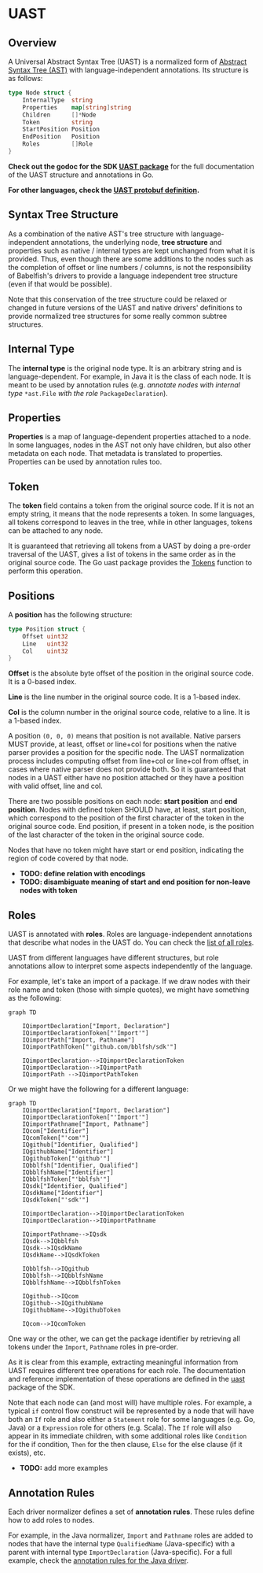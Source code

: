 
# UAST

## Overview

A Universal Abstract Syntax Tree (UAST) is a normalized form of [Abstract Syntax Tree (AST)](https://en.wikipedia.org/wiki/Abstract_syntax_tree) with language-independent annotations. Its
structure is as follows:

```go
type Node struct {
	InternalType  string
	Properties    map[string]string
	Children      []*Node
	Token         string
	StartPosition Position
	EndPosition   Position
	Roles         []Role
}
```

**Check out the godoc for the SDK [UAST package](https://godoc.org/github.com/bblfsh/sdk/uast)**
for the full documentation of the UAST structure and annotations in Go.

**For other languages, check the [UAST protobuf definition](https://github.com/bblfsh/sdk/blob/master/uast/generated.proto).**

## Syntax Tree Structure

As a combination of the native AST's tree structure with language-independent
annotations, the underlying node, **tree structure** and properties such as native
/ internal types are kept unchanged from what it is provided.  Thus, even though
  there are some additions to the nodes such as the completion of offset or
line numbers / columns, is not the responsibility of Babelfish's drivers to
provide a language independent tree structure (even if that would be possible).

Note that this conservation of the tree structure could be relaxed or changed in
future versions of the UAST and native drivers' definitions to provide normalized
tree structures for some really common subtree structures.

## Internal Type

The **internal type** is the original node type. It is an arbitrary string and
is language-dependent. For example, in Java it is the class of each node. It is
meant to be used by annotation rules (e.g. *annotate nodes with internal type*
`*ast.File` *with the role* `PackageDeclaration`).

## Properties

**Properties** is a map of language-dependent properties attached to a node. In some
languages, nodes in the AST not only have children, but also other metadata on
each node. That metadata is translated to properties. Properties can be used by
annotation rules too.

## Token

The **token** field contains a token from the original source code. If it is not
an empty string, it means that the node represents a token. In some languages,
all tokens correspond to leaves in the tree, while in other languages, tokens
can be attached to any node.

It is guaranteed that retrieving all tokens from a UAST by doing a pre-order
traversal of the UAST, gives a list of tokens in the same order as in the original
source code. The Go uast package provides the [Tokens](https://godoc.org/github.com/bblfsh/sdk/uast#Tokens)
function to perform this operation.

## Positions

A **position** has the following structure:

```go
type Position struct {
	Offset uint32
	Line   uint32
	Col    uint32
}
```

**Offset** is the absolute byte offset of the position in the original source code.
It is a 0-based index.

**Line** is the line number in the original source code. It is a 1-based index.

**Col** is the column number in the original source code, relative to a line.
It is a 1-based index.

A position `(0, 0, 0)` means that position is not available. Native parsers MUST
provide, at least, offset or line+col for positions when the native parser provides a
position for the specific node. The UAST normalization process includes computing
offset from line+col or line+col from offset, in cases where native parser does
not provide both. So it is guaranteed that nodes in a UAST either have no position
attached or they have a position with valid offset, line and col.

There are two possible positions on each node: **start position** and **end position**.
Nodes with defined token SHOULD have, at least, start position, which correspond
to the position of the first character of the token in the original source code.
End position, if present in a token node, is the position of the last character
of the token in the original source code.

Nodes that have no token might have start or end position, indicating the region
of code covered by that node.

* **TODO: define relation with encodings**
* **TODO: disambiguate meaning of start and end position for non-leave nodes with token**

## Roles

UAST is annotated with **roles**. Roles are language-independent annotations that
describe what nodes in the UAST do. You can check the
[list of all roles](roles.md).

UAST from different languages have different structures, but role annotations
allow to interpret some aspects independently of the language.

For example, let's take an import of a package. If we draw nodes with their role
name and token (those with simple quotes), we might have something as the
following:

```mermaid
graph TD

    IQimportDeclaration["Import, Declaration"]
    IQimportDeclarationToken["'Import'"]
    IQimportPath["Import, Pathname"]
    IQimportPathToken["'github.com/bblfsh/sdk'"]

    IQimportDeclaration-->IQimportDeclarationToken
    IQimportDeclaration-->IQimportPath
    IQimportPath -->IQimportPathToken
```

Or we might have the following for a different language:

```mermaid
graph TD
    IQimportDeclaration["Import, Declaration"]
    IQimportDeclarationToken["'Import'"]
    IQimportPathname["Import, Pathname"]
    IQcom["Identifier"]
    IQcomToken["'com'"]
    IQgithub["Identifier, Qualified"]
    IQgithubName["Identifier"]
    IQgithubToken["'github'"]
    IQbblfsh["Identifier, Qualified"]
    IQbblfshName["Identifier"]
    IQbblfshToken["'bblfsh'"]
    IQsdk["Identifier, Qualified"]
    IQsdkName["Identifier"]
    IQsdkToken["'sdk'"]

    IQimportDeclaration-->IQimportDeclarationToken
    IQimportDeclaration-->IQimportPathname

    IQimportPathname-->IQsdk
    IQsdk-->IQbblfsh
    IQsdk-->IQsdkName
    IQsdkName-->IQsdkToken

    IQbblfsh-->IQgithub
    IQbblfsh-->IQbblfshName
    IQbblfshName-->IQbblfshToken

    IQgithub-->IQcom
    IQgithub-->IQgithubName
    IQgithubName-->IQgithubToken

    IQcom-->IQcomToken
```

One way or the other, we can get the package identifier by retrieving all tokens
under the `Import`, `Pathname` roles in pre-order.

As it is clear from this example, extracting meaningful information from UAST
requires different tree operations for each role. The documentation and reference
implementation of these operations are defined in the
[uast](http://godoc.org/github.com/bblfsh/sdk/uast/)
package of the SDK.

Note that each node can (and most will) have multiple roles.
For example, a typical `if` control flow construct will be represented by a node
that will have both an `If` role and also either a `Statement` role for some languages (e.g. Go, Java)
or a `Expression` role for others (e.g. Scala).
The `If` role will also appear in its immediate children, with some additional roles like `Condition`
for the if condition, `Then` for the then clause, `Else` for the else clause (if it exists), etc.

* **TODO:** add more examples

## Annotation Rules

Each driver normalizer defines a set of **annotation rules**. These rules define
how to add roles to nodes.

For example, in the Java normalizer, `Import` and `Pathname` roles are added to nodes that
have the internal type `QualifiedName` (Java-specific) with a parent with internal
type `ImportDeclaration` (Java-specific). For a full example, check the
[annotation rules for the Java driver](https://godoc.org/github.com/bblfsh/java-driver/driver/normalizer#pkg-variables).
